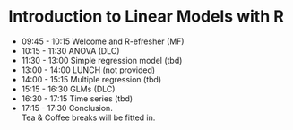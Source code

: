 # Introduction to Linear Models with R

- 09:45 - 10:15 Welcome and R-efresher (MF)
- 10:15 - 11:30 ANOVA (DLC)
- 11:30 - 13:00 Simple regression model (tbd)
- 13:00 - 14:00 LUNCH (not provided)
- 14:00 - 15:15 Multiple regression (tbd)
- 15:15 - 16:30 GLMs (DLC)
- 16:30 - 17:15 Time series (tbd)
- 17:15 - 17:30 Conclusion.  
Tea & Coffee breaks will be fitted in.
